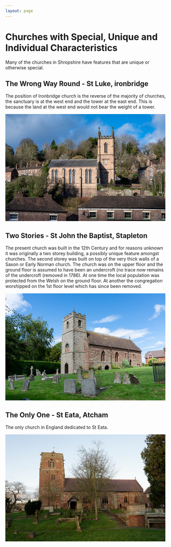```yaml
---
layout: page
---
```


# Churches with Special, Unique and Individual Characteristics

Many of the churches in Shropshire have features that are unique or otherwise special.

## The Wrong Way Round - St Luke, ironbridge

The position of Ironbridge church is the reverse of the majority of churches, the sanctuary is at the west end and the tower at the east end. This is because the land at the west end would not bear the weight of a tower.

![2022-02-19_15_44_12_DSC_0207.jpg](attachments/2022-02-19_15_44_12_DSC_0207.jpg)

## Two Stories - St John the Baptist, Stapleton

The present church was built in the 12th Century and for reasons unknown it was originally a two storey building, a possibly unique feature amongst churches. The second storey was built on top of the very thick walls of a Saxon or Early Norman church. The church was on the upper floor and the ground floor is assumed to have been an undercroft (no trace now remains of the undercroft (removed in 1786). At one time the local population was protected from the Welsh on the ground floor. At another the congregation worshipped on the 1st floor level which has since been removed.

![2020-06-27_13_14_46_DSC_7327.jpg](attachments/2020-06-27_13_14_46_DSC_7327.jpg)

## The Only One - St Eata, Atcham

The only church in England dedicated to St Eata.

![2020-01-12_15_47_21_DSC_6211.jpg](attachments/2020-01-12_15_47_21_DSC_6211.jpg)

